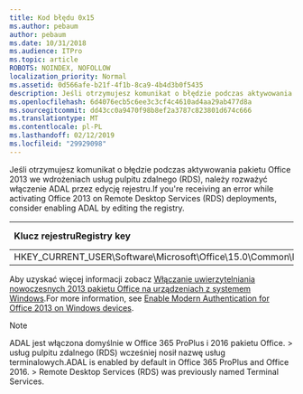 ```yaml
---
title: Kod błędu 0x15
ms.author: pebaum
author: pebaum
ms.date: 10/31/2018
ms.audience: ITPro
ms.topic: article
ROBOTS: NOINDEX, NOFOLLOW
localization_priority: Normal
ms.assetid: 0d566afe-b21f-4f1b-8ca9-4b4d3b0f5435
description: Jeśli otrzymujesz komunikat o błędzie podczas aktywowania pakietu Office 2013 we wdrożeniach usług pulpitu zdalnego (RDS), należy rozważyć włączenie ADAL przez edycję rejestru.
ms.openlocfilehash: 6d4076ecb5c6ee3c3cf4c4610ad4aa29ab477d8a
ms.sourcegitcommit: dd43cc0a9470f98b8ef2a3787c823801d674c666
ms.translationtype: MT
ms.contentlocale: pl-PL
ms.lasthandoff: 02/12/2019
ms.locfileid: "29929098"
---
```

<span data-ttu-id="d9b13-103">Jeśli otrzymujesz komunikat o błędzie podczas aktywowania pakietu Office 2013 we wdrożeniach usług pulpitu zdalnego (RDS), należy rozważyć włączenie ADAL przez edycję rejestru.</span><span class="sxs-lookup"><span data-stu-id="d9b13-103">If you're receiving an error while activating Office 2013 on Remote Desktop Services (RDS) deployments, consider enabling ADAL by editing the registry.</span></span> 
  
|<span data-ttu-id="d9b13-104">**Klucz rejestru**</span><span class="sxs-lookup"><span data-stu-id="d9b13-104">**Registry key**</span></span>|<span data-ttu-id="d9b13-105">**Type**</span><span class="sxs-lookup"><span data-stu-id="d9b13-105">**Type**</span></span>|<span data-ttu-id="d9b13-106">**Value (Wartość)**</span><span class="sxs-lookup"><span data-stu-id="d9b13-106">**Value**</span></span>|
|:-----|:-----|:-----|
|<span data-ttu-id="d9b13-107">HKEY_CURRENT_USER\Software\Microsoft\Office\15.0\Common\Identity\EnableADAL</span><span class="sxs-lookup"><span data-stu-id="d9b13-107">HKEY_CURRENT_USER\Software\Microsoft\Office\15.0\Common\Identity\EnableADAL</span></span>  <br/> |<span data-ttu-id="d9b13-108">REG_DWORD</span><span class="sxs-lookup"><span data-stu-id="d9b13-108">REG_DWORD</span></span>  <br/> |<span data-ttu-id="d9b13-109">1</span><span class="sxs-lookup"><span data-stu-id="d9b13-109">1</span></span>  <br/> |
   
<span data-ttu-id="d9b13-110">Aby uzyskać więcej informacji zobacz [Włączanie uwierzytelniania nowoczesnych 2013 pakietu Office na urządzeniach z systemem Windows](https://docs.microsoft.com/office365/admin/security-and-compliance/enable-modern-authentication).</span><span class="sxs-lookup"><span data-stu-id="d9b13-110">For more information, see [Enable Modern Authentication for Office 2013 on Windows devices](https://docs.microsoft.com/office365/admin/security-and-compliance/enable-modern-authentication).</span></span>
  
> [!NOTE]
>  <span data-ttu-id="d9b13-p101">ADAL jest włączona domyślnie w Office 365 ProPlus i 2016 pakietu Office. > usług pulpitu zdalnego (RDS) wcześniej nosił nazwę usług terminalowych.</span><span class="sxs-lookup"><span data-stu-id="d9b13-p101">ADAL is enabled by default in Office 365 ProPlus and Office 2016. >  Remote Desktop Services (RDS) was previously named Terminal Services.</span></span> 
  

